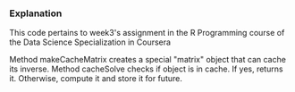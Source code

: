### Explanation

This code pertains to week3's assignment in the R Programming course of the Data Science Specialization in Coursera

Method makeCacheMatrix creates a special "matrix" object that can cache its inverse.
Method cacheSolve checks if object is in cache. If yes, returns it. Otherwise, compute it and store it for future.